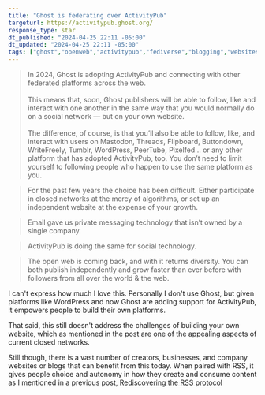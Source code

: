 ```yaml
---
title: "Ghost is federating over ActivityPub"
targeturl: https://activitypub.ghost.org/
response_type: star
dt_published: "2024-04-25 22:11 -05:00"
dt_updated: "2024-04-25 22:11 -05:00"
tags: ["ghost","openweb","activitypub","fediverse","blogging","websites","indieweb"]
---
```


> In 2024, Ghost is adopting ActivityPub and connecting with other federated platforms across the web.  
> <br>
> This means that, soon, Ghost publishers will be able to follow, like and interact with one another in the same way that you would normally do on a social network — but on your own website.  
> <br>
> The difference, of course, is that you’ll also be able to follow, like, and interact with users on Mastodon, Threads, Flipboard, Buttondown, WriteFreely, Tumblr, WordPress, PeerTube, Pixelfed... or any other platform that has adopted ActivityPub, too. You don’t need to limit yourself to following people who happen to use the same platform as you.

> For the past few years the choice has been difficult. Either participate in closed networks at the mercy of algorithms, or set up an independent website at the expense of your growth.

> Email gave us private messaging technology that isn’t owned by a single company. 

> ActivityPub is doing the same for social technology.

> The open web is coming back, and with it returns diversity. You can both publish independently and grow faster than ever before with followers from all over the world & the web.

I can't express how much I love this. Personally I don't use Ghost, but given platforms like WordPress and now Ghost are adding support for ActivityPub, it empowers people to build their own platforms. 

That said, this still doesn't address the challenges of building your own website, which as mentioned in the post are one of the appealing aspects of current closed networks. 

Still though, there is a vast number of creators, businesses, and company websites or blogs that can benefit from this today. When paired with RSS, it gives people choice and autonomy in how they create and consume content as I mentioned in a previous post, [Rediscovering the RSS protocol](/posts/rediscovering-rss-user-freedom) 